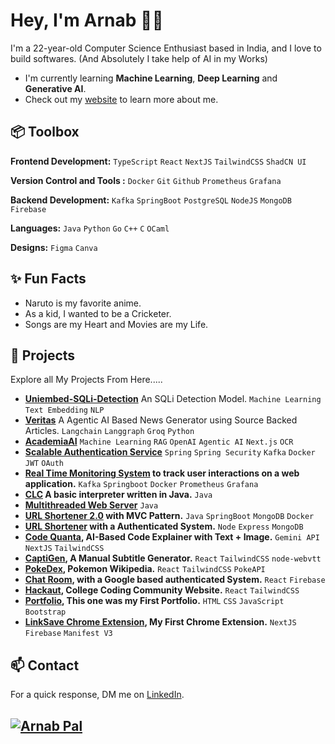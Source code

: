 # Hey, I'm Arnab 👋🏽  

I'm a 22-year-old Computer Science Enthusiast based in India, and I love to build softwares.
(And Absolutely I take help of AI in my Works)

- I'm currently learning **Machine Learning**, **Deep Learning** and **Generative AI**.
- Check out my [website](https://itzarnabpal.vercel.app/) to learn more about me.
 
## 📦 Toolbox

**Frontend Development:** `TypeScript` `React` `NextJS` `TailwindCSS` `ShadCN UI`
 
**Version Control and Tools :** `Docker` `Git` `Github` `Prometheus` `Grafana`

**Backend Development:** `Kafka` `SpringBoot` `PostgreSQL` `NodeJS` `MongoDB` `Firebase` 

**Languages:** `Java` `Python` `Go` `C++` `C` `OCaml`

**Designs:** `Figma` `Canva`
 
## ✨ Fun Facts 

- Naruto is my favorite anime.
- As a kid, I wanted to be a Cricketer.
- Songs are my Heart and Movies are my Life.

## 🎯 Projects

Explore all My Projects From Here.....
- **[Uniembed-SQLi-Detection](https://github.com/arnabpal2022/UniEmbed-SQLi-Detection)** An SQLi Detection Model. `Machine Learning` `Text Embedding` `NLP`
- **[Veritas](https://github.com/arnabpal2022/Veritas)** A Agentic AI Based News Generator using Source Backed Articles. `Langchain` `Langgraph` `Groq` `Python`
- **[AcademiaAI](https://github.com/hawkaii/statuscode)** `Machine Learning` `RAG` `OpenAI` `Agentic AI` `Next.js` `OCR`
- **[Scalable Authentication Service](https://github.com/arnabpal2022/Real-Time-Monitoring-System)** `Spring` `Spring Security` `Kafka` `Docker` `JWT` `OAuth`
- **[Real Time Monitoring System](https://github.com/arnabpal2022/Real-Time-Monitoring-System) to track user interactions on a web application.** `Kafka` `Springboot` `Docker` `Prometheus` `Grafana` 
- **[CLC](https://github.com/arnabpal2022/CLC) A basic interpreter written in Java.** `Java`
- **[Multithreaded Web Server](https://github.com/arnabpal2022/Multithreaded-Web-Server)** `Java`
- **[URL Shortener 2.0](https://github.com/arnabpal2022/URLShortenerv2) with MVC Pattern.** `Java` `SpringBoot` `MongoDB` `Docker` 
- **[URL Shortener](https://github.com/arnabpal2022/url-shortener) with a Authenticated System.** `Node` `Express` `MongoDB`
- **[Code Quanta](https://github.com/Sreyasree-001/Code-Quanta), AI-Based Code Explainer with Text + Image.** `Gemini API` `NextJS` `TailwindCSS`
- **[CaptiGen](https://github.com/arnabpal2022/CaptiGen), A Manual Subtitle Generator.** `React` `TailwindCSS` `node-webvtt`
- **[PokeDex](https://github.com/Sreyasree-001/PokeDex), Pokemon Wikipedia.** `React` `TailwindCSS` `PokeAPI`
- **[Chat Room](https://github.com/arnabpal2022/chat-room), with a Google based authenticated System.** `React` `Firebase`
- **[Hackaut](https://hackaut.club), College Coding Community Website.** `React` `TailwindCSS`
- **[Portfolio](https://github.com/arnabpal2022/itzarnabpal-portfolio), This one was my First Portfolio.** `HTML` `CSS` `JavaScript` `Bootstrap`
- **[LinkSave Chrome Extension](https://github.com/arnabpal2022/LinksaveExt), My First Chrome Extension.** `NextJS` `Firebase` `Manifest V3`


## 📫 Contact

 For a quick response, DM me on [LinkedIn](https://www.linkedin.com/in/arnab-pal-90946b244/). 

 ## [![Arnab Pal](https://github.com/rebelchris/rebelchris/blob/master/assets/social-cover.png)](#)
 

